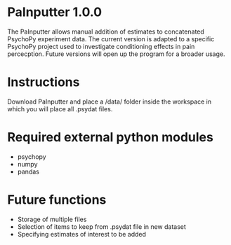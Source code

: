 # PaInputter 1.0.0
The PaInputter allows manual addition of estimates to concatenated PsychoPy experiment data.
The current version is adapted to a specific PsychoPy project used to investigate conditioning effects in pain percecption. 
Future versions will open up the program for a broader usage.

# Instructions
Download PaInputter and place a /data/ folder inside the workspace in which you will place all .psydat files.

# Required external python modules
- psychopy
- numpy
- pandas

# Future functions
- Storage of multiple files
- Selection of items to keep from .psydat file in new dataset
- Specifying estimates of interest to be added
